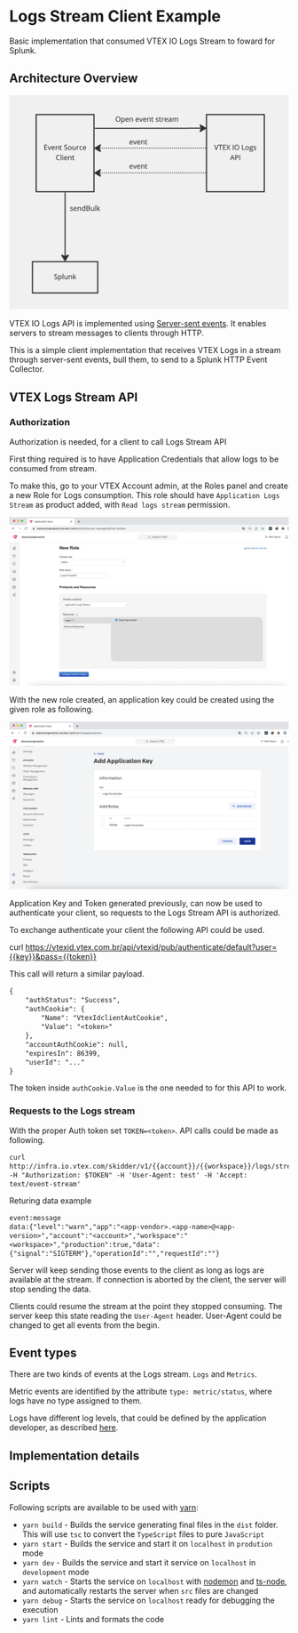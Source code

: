 # Logs Stream Client Example

Basic implementation that consumed VTEX IO Logs Stream to foward for Splunk.

## Architecture Overview

![Overview](https://github.com/vtex-apps/splunk-log-forwarder/blob/main/docs/architecture-overview.png?raw=true "High level architecture")

VTEX IO Logs API is implemented using [Server-sent events](https://en.wikipedia.org/wiki/Server-sent_events). It enables servers to stream messages to clients through HTTP.

This is a simple client implementation that receives VTEX Logs in a stream through server-sent events, bull them, to send to a Splunk HTTP Event Collector.

## VTEX Logs Stream API

### Authorization

Authorization is needed, for a client to call Logs Stream API

First thing required is to have Application Credentials that allow logs to be consumed from stream.

To make this, go to your VTEX Account admin, at the Roles panel and create a new Role for Logs consumption. This role should have `Application Logs Stream` as product added, with `Read logs stream` permission.

![new role panel](https://github.com/vtex-apps/splunk-log-forwarder/blob/main/docs/VTEX%20new%20roles%20panel.png?raw=true "New role panel")

With the new role created, an application key could be created using the given role as following.

![add app key](https://github.com/vtex-apps/splunk-log-forwarder/blob/main/docs/VTEX%20add%20aplication%20key%20panel.png?raw=true "Add Applicaton Key")

Application Key and Token generated previously, can now be used to authenticate your client, so requests to the Logs Stream API is authorized.

To exchange authenticate your client the following API could be used.

curl https://vtexid.vtex.com.br/api/vtexid/pub/authenticate/default?user={{key}}&pass={{token}}

This call will return a similar payload.

```
{
    "authStatus": "Success",
    "authCookie": {
        "Name": "VtexIdclientAutCookie",
        "Value": "<token>"
    },
    "accountAuthCookie": null,
    "expiresIn": 86399,
    "userId": "..."
}
```

The token inside `authCookie.Value` is the one needed to for this API to work.

### Requests to the Logs stream


With the proper Auth token set `TOKEN=<token>`. API calls could be made as following.

```
curl http://infra.io.vtex.com/skidder/v1/{{account}}/{{workspace}}/logs/stream -H "Authorization: $TOKEN" -H 'User-Agent: test' -H 'Accept: text/event-stream'
```

Returing data example

```
event:message
data:{"level":"warn","app":"<app-vendor>.<app-name>@<app-version>","account":"<account>","workspace":"<workspace>","production":true,"data":{"signal":"SIGTERM"},"operationId":"","requestId":""}
```

Server will keep sending those events to the client as long as logs are available at the stream.
If connection is aborted by the client, the server will stop sending the data. 

Clients could resume the stream at the point they stopped consuming. The server keep this state reading the `User-Agent` header. User-Agent could be changed to get all events from the begin.

## Event types

There are two kinds of events at the Logs stream. `Logs` and `Metrics`.

Metric events are identified by the attribute `type: metric/status`, where logs have no type assigned to them.

Logs have different log levels, that could be defined by the application developer, as described [here](https://developers.vtex.com/vtex-developer-docs/docs/vtex-io-documentation-managing-application-logs#implementing-the-vtex-io-logging-service).

## Implementation details


## Scripts

Following scripts are available to be used with [yarn](https://classic.yarnpkg.com/en/docs/install/):

- `yarn build` - Builds the service generating final files in the `dist` folder. This will use `tsc` to convert the `TypeScript` files to pure `JavaScript`
- `yarn start` - Builds the service and start it on `localhost` in `prodution` mode
- `yarn dev` - Builds the service and start it service on `localhost` in `development` mode
- `yarn watch` - Starts the service on `localhost` with [nodemon](https://github.com/remy/nodemon) and [ts-node](https://typestrong.org/ts-node/), and automatically restarts the server when `src` files are changed
- `yarn debug` - Starts the service on `localhost` ready for debugging the execution
- `yarn lint` - Lints and formats the code
